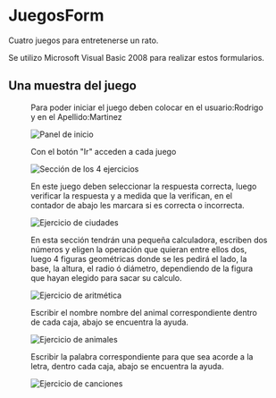 # JuegosForm

<p>Cuatro juegos para entretenerse un rato.</p>
<p>Se utilizo Microsoft Visual Basic 2008 para realizar estos formularios.</p>

## Una muestra del juego

<figure>
    <p>Para poder iniciar el juego deben colocar en el usuario:Rodrigo y en el Apellido:Martinez</p>
    <img src="https://i.ibb.co/8mYpTjK/1.png" alt="Panel de inicio">
    <p>Con el botón "Ir" acceden a cada juego</p>
    <img src="https://i.ibb.co/MVGzkd0/2.png" alt="Sección de los 4 ejercicios">
    <p>En este juego deben seleccionar la respuesta correcta, luego verificar la respuesta y a medida que la verifican, en el contador de abajo les marcara si es correcta o incorrecta.</p>
    <img src="https://i.ibb.co/BL1nmvq/3.png" alt="Ejercicio de ciudades">
    <p>En esta sección tendrán una pequeña calculadora, escriben dos números y eligen la operación que quieran entre ellos dos, luego 4 figuras geométricas donde se les pedirá el lado, la base, la altura, el radio ó diámetro, dependiendo de la figura que hayan elegido para sacar su calculo.</p>
    <img src="https://i.ibb.co/Vw5C1mg/4.png" alt="Ejercicio de aritmética">
    <p>Escribir el nombre nombre del animal correspondiente dentro de cada caja, abajo se encuentra la ayuda.</p>
    <img src="https://i.ibb.co/dgQLJW4/5.png" alt="Ejercicio de animales">
    <p>Escribir la palabra correspondiente para que sea acorde a la letra, dentro cada caja, abajo se encuentra la ayuda.</p>
    <img src="https://i.ibb.co/YhRhYmZ/6.png" alt="Ejercicio de canciones">
</figure>
